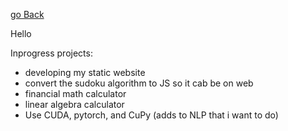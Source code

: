 [go Back](../)

Hello



Inprogress projects:
- developing my static website
- convert the sudoku algorithm to JS so it cab be on web
- financial math calculator
- linear algebra calculator
- Use CUDA, pytorch, and CuPy (adds to NLP that i want to do)
